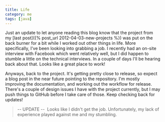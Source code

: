 ```yaml
---           
title: Life
category: me
tags: [java]
---
```


Just an update to let anyone reading this blog know that the project from my
[last post]({% post_url 2012-04-03-new-projects %}) was put on the back
burner for a bit while I worked out other things in life. More specifically,
I've been looking into grabbing a job.  I recently had an on-site interview
with Facebook which went relatively well, but I did happen to stumble a little
on the technical interviews. In a couple of days I'll be hearing back about
that.  Looks like a great place to work!


Anyways, back to the project. It's getting pretty close to release, so expect a
blog post in the near future pointing to the repository. I'm mostly improving
the documentation, and working out the workflow for release. There's a couple
of design issues I have with the project currently, but I may push things to
GitHub before I take care of those. Keep checking back for updates!

> -- UPDATE -- 
> Looks like I didn't get the job. Unfortunately, my lack of experience played
> against me and my stumbling.
